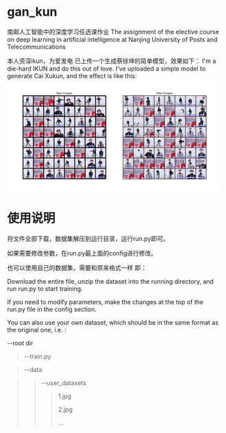 # gan_kun
南邮人工智能中的深度学习任选课作业
The assignment of the elective course on deep learning in artificial intelligence at Nanjing University of Posts and Telecommunications 


本人资深ikun，为爱发电
已上传一个生成蔡徐坤的简单模型，效果如下：
I'm a die-hard IKUN and do this out of love.
I've uploaded a simple model to generate Cai Xukun, and the effect is like this:  
![result](result.png)



# 使用说明

将文件全部下载，数据集解压到运行目录，运行run.py即可。

如果需要修改参数，在run.py最上面的config进行修改。

也可以使用自己的数据集，需要和原来格式一样 即：

Download the entire file, unzip the dataset into the running directory, and run run.py to start training. 

If you need to modify parameters, make the changes at the top of the run.py file in the config section. 

You can also use your own dataset, which should be in the same format as the original one, i.e. :


--root dir

>--train.py

>--data

>>--user_datasets
>>>1.jpg
>>>
>>>2.jpg
>>>
>>>...
